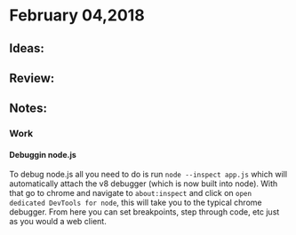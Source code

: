 # February 04,2018


## Ideas:

## Review:

## Notes:

### Work

#### Debuggin node.js

To debug node.js all you need to do is run ```node --inspect app.js``` which will automatically attach the v8 debugger (which is now built into node). With that go to chrome and navigate to ```about:inspect``` and click on ```open dedicated DevTools for node```, this will take you to the typical chrome debugger. From here you can set breakpoints, step through code, etc just as you would a web client.



